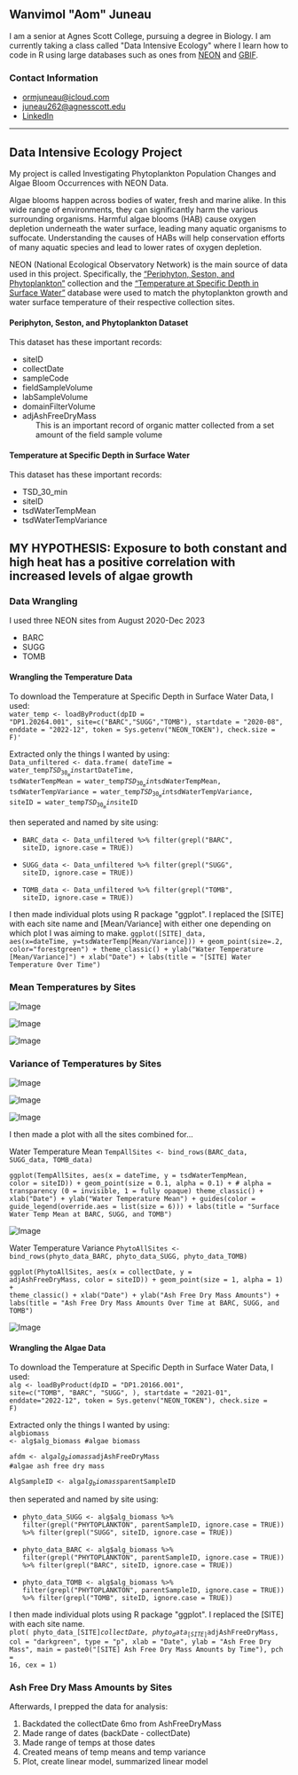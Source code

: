 ## Wanvimol "Aom" Juneau
I am a senior at Agnes Scott College, pursuing a degree in Biology. I am currently taking a class called "Data Intensive Ecology" where I learn how to code in R using large databases such as ones from [NEON](https://www.neonscience.org/) and [GBIF](https://www.gbif.org/).

### Contact Information
* ormjuneau@icloud.com
* juneau262@agnesscott.edu
* [LinkedIn](https://www.linkedin.com/in/aom-juneau-0bb2401a9/)

---

## Data Intensive Ecology Project
My project is called Investigating Phytoplankton Population Changes and Algae Bloom Occurrences with NEON Data. <br>


Algae blooms happen across bodies of water, fresh and marine alike. In this wide range of environments, they can significantly harm the various surrounding  organisms. Harmful algae blooms (HAB) cause oxygen depletion underneath the water surface, leading many aquatic organisms to suffocate. Understanding the causes of HABs will help conservation efforts of many aquatic species and lead to lower rates of oxygen depletion. <br>


NEON (National Ecological Observatory Network) is the main source of data used in this project. Specifically, the [“Periphyton, Seston, and Phytoplankton”](https://data.neonscience.org/data-products/DP1.20166.001) collection and the [“Temperature at Specific Depth in Surface Water”](https://data.neonscience.org/data-products/DP1.20264.001) database were used to match the phytoplankton growth and water surface temperature of their respective collection sites. <br>

#### Periphyton, Seston, and Phytoplankton Dataset <br>
This dataset has these important records:
* siteID
* collectDate
* sampleCode
* fieldSampleVolume
* labSampleVolume
* domainFilterVolume
* adjAshFreeDryMass
  <ol>
  This is an important record of organic matter collected from a set amount of the field sample volume

#### Temperature at Specific Depth in Surface Water <br>
This dataset has these important records:
* TSD_30_min
* siteID
* tsdWaterTempMean
* tsdWaterTempVariance


## MY HYPOTHESIS: Exposure to both constant and high heat has a positive correlation with increased levels of algae growth

### Data Wrangling
I used three NEON sites from August 2020-Dec 2023
* BARC
* SUGG
* TOMB

#### Wrangling the Temperature Data

To download the Temperature at Specific Depth in Surface Water Data, I used: <br>
<code>water_temp <- loadByProduct(dpID = "DP1.20264.001", site=c("BARC","SUGG","TOMB"), 
                            startdate = "2020-08", enddate = "2022-12",
                            token = Sys.getenv("NEON_TOKEN"),
                            check.size = F)'</code>

Extracted only the things I wanted by using: <br>
<code>Data_unfiltered  <- data.frame(
  dateTime = water_temp$TSD_30_min$startDateTime,
  tsdWaterTempMean = water_temp$TSD_30_min$tsdWaterTempMean,
  tsdWaterTempVariance = water_temp$TSD_30_min$tsdWaterTempVariance,
  siteID = water_temp$TSD_30_min$siteID </code>


then seperated and named by site using: <br>
* <code>BARC_data <- Data_unfiltered %>%
  filter(grepl("BARC", siteID, ignore.case = TRUE))</code>

* <code>SUGG_data <- Data_unfiltered %>%
  filter(grepl("SUGG", siteID, ignore.case = TRUE))</code>

* <code>TOMB_data <- Data_unfiltered %>%
  filter(grepl("TOMB", siteID, ignore.case = TRUE))</code>


I then made individual plots using R package "ggplot". I replaced the [SITE] with each site name and [Mean/Variance] with either one depending on which plot I was aiming to make.
<code>ggplot([SITE]_data, aes(x=dateTime, y=tsdWaterTemp[Mean/Variance])) +
  geom_point(size=.2, color="forestgreen") +
  theme_classic() +
  ylab("Water Temperature [Mean/Variance]") +
  xlab("Date") +
  labs(title = "[SITE] Water Temperature Over Time")</code>

### **Mean Temperatures by Sites**
![Image](https://github.com/user-attachments/assets/cd3de1f3-d9e1-4b7a-b232-3b68af5d6bcd)

![Image](https://github.com/user-attachments/assets/2c4e37b4-3b56-4de3-abb9-04e6712cca4a)

![Image](https://github.com/user-attachments/assets/1402c019-f8c4-4728-b07c-bb3fa0475e09)

### **Variance of Temperatures by Sites**

![Image](https://github.com/user-attachments/assets/3566c2e0-c10d-4e6b-bacc-48508310a0d8)

![Image](https://github.com/user-attachments/assets/be035efc-e3c3-4c0e-a9db-89bc7ec06da0)

![Image](https://github.com/user-attachments/assets/85a65282-38e2-4a50-b5ca-21274bb93c6b)

I then made a plot with all the sites combined for... <br>

Water Temperature Mean
<code>TempAllSites <- bind_rows(BARC_data, SUGG_data, TOMB_data)</code>

<code>ggplot(TempAllSites, aes(x = dateTime, y = tsdWaterTempMean, color = siteID)) +
  geom_point(size = 0.1, alpha = 0.1) +  # alpha = transparency (0 = invisible, 1 = fully opaque)
  theme_classic() +
  xlab("Date") +
  ylab("Water Temperature Mean") +
  guides(color = guide_legend(override.aes = list(size = 6))) +
  labs(title = "Surface Water Temp Mean at BARC, SUGG, and TOMB")</code>

![Image](https://github.com/user-attachments/assets/34732da9-6bbd-4f5a-b2da-01bd1b1249a7)

Water Temperature Variance
<code>PhytoAllSites <- bind_rows(phyto_data_BARC, phyto_data_SUGG, phyto_data_TOMB)</code>

<code>ggplot(PhytoAllSites, aes(x = collectDate, y = adjAshFreeDryMass, color = siteID)) +
  geom_point(size = 1, alpha = 1) +
  theme_classic() +
  xlab("Date") +
  ylab("Ash Free Dry Mass Amounts") +
  labs(title = "Ash Free Dry Mass Amounts Over Time at BARC, SUGG, and TOMB")</code>

![Image](https://github.com/user-attachments/assets/94363639-c9c9-4b47-ac1b-51f097d820fb)

#### Wrangling the Algae Data

To download the Temperature at Specific Depth in Surface Water Data, I used: <br>
<code>alg <- loadByProduct(dpID = "DP1.20166.001", site=c("TOMB", "BARC", "SUGG", ), 
                     startdate = "2021-01", enddate="2022-12", 
                     token = Sys.getenv("NEON_TOKEN"),
                     check.size = F)</code>

Extracted only the things I wanted by using: <br>
<code>algbiomass <- alg$alg_biomass  #algae biomass</code>

<code>afdm <- alg$alg_biomass$adjAshFreeDryMass #algae ash free dry mass</code>

<code>AlgSampleID <- alg$alg_biomass$parentSampleID</code>


then seperated and named by site using: <br>
* <code>phyto_data_SUGG <- alg$alg_biomass %>%
  filter(grepl("PHYTOPLANKTON", parentSampleID, ignore.case = TRUE)) %>%
  filter(grepl("SUGG", siteID, ignore.case = TRUE))</code>

* <code>phyto_data_BARC <- alg$alg_biomass %>%
  filter(grepl("PHYTOPLANKTON", parentSampleID, ignore.case = TRUE)) %>%
  filter(grepl("BARC", siteID, ignore.case = TRUE))</code>

* <code>phyto_data_TOMB <- alg$alg_biomass %>%
  filter(grepl("PHYTOPLANKTON", parentSampleID, ignore.case = TRUE)) %>%
  filter(grepl("TOMB", siteID, ignore.case = TRUE))</code>


I then made individual plots using R package "ggplot". I replaced the [SITE] with each site name. <br>
<code>plot(
  phyto_data_[SITE]$collectDate, phyto_data_[SITE]$adjAshFreeDryMass,
  col = "darkgreen", type = "p",
  xlab = "Date", ylab = "Ash Free Dry Mass",
  main = paste0("[SITE] Ash Free Dry Mass Amounts by Time"),
  pch = 16, 
  cex = 1)</code>

### **Ash Free Dry Mass Amounts by Sites**


Afterwards, I prepped the data for analysis:

1. Backdated the collectDate 6mo from AshFreeDryMass
2. Made range of dates (backDate - collectDate)
3. Made range of temps at those dates
4. Created means of temp means and temp variance
5. Plot, create linear model, summarized linear model




